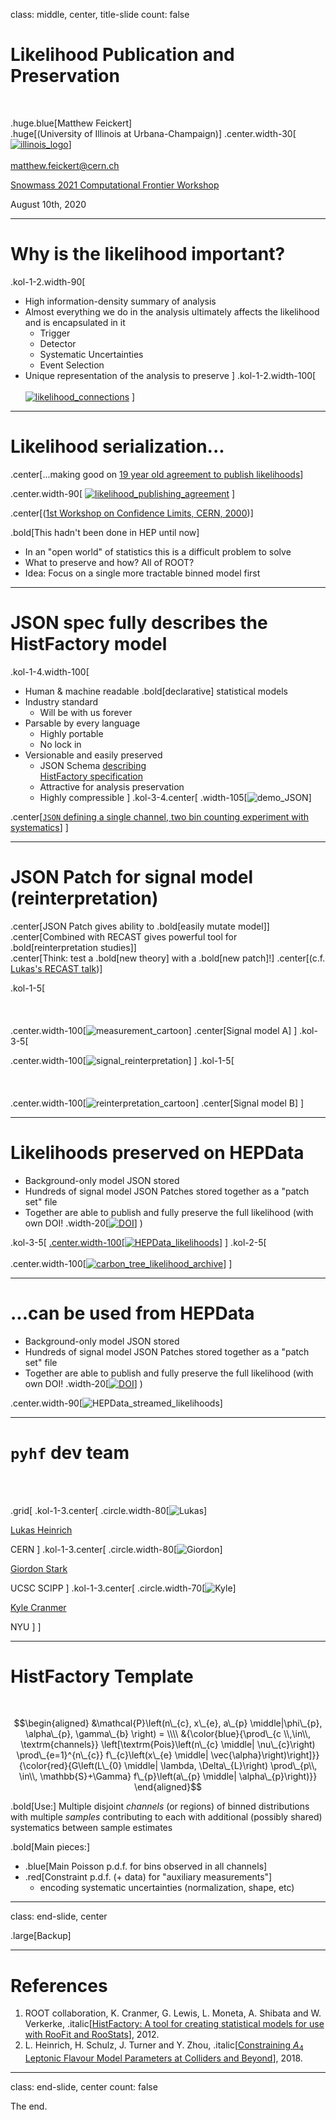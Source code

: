 class: middle, center, title-slide
count: false

# Likelihood Publication and Preservation

<br>

.huge.blue[Matthew Feickert]<br>
.huge[(University of Illinois at Urbana-Champaign)]
.center.width-30[[![illinois_logo](assets/logos/logo_institution.png)](https://physics.illinois.edu/)]<br>
<br>
[matthew.feickert@cern.ch](mailto:matthew.feickert@cern.ch)

[Snowmass 2021 Computational Frontier Workshop](https://indico.fnal.gov/event/43829/contributions/193820/)

August 10th, 2020

---
# Why is the likelihood important?

.kol-1-2.width-90[
<br>
- High information-density summary of analysis
- Almost everything we do in the analysis ultimately affects the likelihood and is encapsulated in it
   - Trigger
   - Detector
   - Systematic Uncertainties
   - Event Selection
- Unique representation of the analysis to preserve
]
.kol-1-2.width-100[
<br><br>
[![likelihood_connections](figures/likelihood_connections.png)](https://indico.cern.ch/event/839382/contributions/3521168/)
]

---
# Likelihood serialization...

.center[...making good on [19 year old agreement to publish likelihoods](https://indico.cern.ch/event/746178/contributions/3396797/)]

.center.width-90[
[![likelihood_publishing_agreement](figures/likelihood_publishing_agreement.png)](https://cds.cern.ch/record/411537)
]

.center[([1st Workshop on Confidence Limits, CERN, 2000](http://inspirehep.net/record/534129))]

.bold[This hadn't been done in HEP until now]
- In an "open world" of statistics this is a difficult problem to solve
- What to preserve and how? All of ROOT?
- Idea: Focus on a single more tractable binned model first

---
# JSON spec fully describes the HistFactory model

.kol-1-4.width-100[
- Human & machine readable .bold[declarative] statistical models
- Industry standard
   - Will be with us forever
- Parsable by every language
   - Highly portable
   - No lock in
- Versionable and easily preserved
   - JSON Schema [describing<br> HistFactory specification](https://scikit-hep.org/pyhf/likelihood.html#bibliography)
   - Attractive for analysis preservation
   - Highly compressible
]
.kol-3-4.center[
.width-105[![demo_JSON](figures/carbon_JSON_spec_annotated.png)]

.center[[`JSON` defining a single channel, two bin counting experiment with systematics](https://scikit-hep.org/pyhf/likelihood.html#toy-example)]
]

---
# JSON Patch for signal model (reinterpretation)
<!--  -->
.center[JSON Patch gives ability to .bold[easily mutate model]]
.center[Combined with RECAST gives powerful tool for .bold[reinterpretation studies]]
<br>
.center[Think: test a .bold[new theory] with a .bold[new patch]!]
.center[(c.f. [Lukas's RECAST talk](https://indico.fnal.gov/event/43829/contributions/193817/))]
<!--  -->
.kol-1-5[
<br>
<br>
<br>
<br>
.center.width-100[![measurement_cartoon](figures/measurement_cartoon.png)]
.center[Signal model A]
]
.kol-3-5[
<!-- Using Perl style in Carbon -->
.center.width-100[![signal_reinterpretation](figures/carbon_reinterpretation.png)]
]
.kol-1-5[
<br>
<br>
<br>
<br>
.center.width-100[![reinterpretation_cartoon](figures/reinterpretation_cartoon.png)]
.center[Signal model B]
]

---
# Likelihoods preserved on HEPData

- Background-only model JSON stored
- Hundreds of signal model JSON Patches stored together as a "patch set" file
- Together are able to publish and fully preserve the full likelihood (with own DOI! .width-20[[![DOI](https://img.shields.io/badge/DOI-10.17182%2Fhepdata.90607.v2%2Fr2-blue.svg)](https://doi.org/10.17182/hepdata.90607.v2/r2)] )

.kol-3-5[
[.center.width-100[![HEPData_likelihoods](figures/HEPData_likelihoods.png)]](https://www.hepdata.net/record/ins1755298?version=2)
]
.kol-2-5[
<br>
<br>
.center.width-100[[![carbon_tree_likelihood_archive](figures/carbon_tree_likelihood_archive.png)](https://www.hepdata.net/record/ins1755298?version=2)]
]

---
# ...can be used from HEPData

- Background-only model JSON stored
- Hundreds of signal model JSON Patches stored together as a "patch set" file
- Together are able to publish and fully preserve the full likelihood (with own DOI! .width-20[[![DOI](https://img.shields.io/badge/DOI-10.17182%2Fhepdata.90607.v2%2Fr2-blue.svg)](https://doi.org/10.17182/hepdata.90607.v2/r2)] )

.center.width-90[![HEPData_streamed_likelihoods](figures/carbon_patchset_example.png)]

---
# `pyhf` dev team

<br><br>

.grid[
.kol-1-3.center[
.circle.width-80[![Lukas](figures/collaborators/heinrich.jpg)]

[Lukas Heinrich](https://github.com/lukasheinrich)

CERN
]
.kol-1-3.center[
.circle.width-80[![Giordon](https://avatars0.githubusercontent.com/u/761483)]

[Giordon Stark](https://github.com/kratsg)

UCSC SCIPP
]
.kol-1-3.center[
.circle.width-70[![Kyle](figures/collaborators/cranmer.png)]

[Kyle Cranmer](http://theoryandpractice.org/)

NYU
]
]

---
# HistFactory Template

<br>

$$\begin{aligned}
&\mathcal{P}\left(n\_{c}, x\_{e}, a\_{p} \middle|\phi\_{p}, \alpha\_{p}, \gamma\_{b} \right) = \\\\
&{\color{blue}{\prod\_{c \\,\in\\, \textrm{channels}} \left[\textrm{Pois}\left(n\_{c} \middle| \nu\_{c}\right) \prod\_{e=1}^{n\_{c}} f\_{c}\left(x\_{e} \middle| \vec{\alpha}\right)\right]}} {\color{red}{G\left(L\_{0} \middle| \lambda, \Delta\_{L}\right) \prod\_{p\\, \in\\, \mathbb{S}+\Gamma} f\_{p}\left(a\_{p} \middle| \alpha\_{p}\right)}}
\end{aligned}$$

.bold[Use:] Multiple disjoint _channels_ (or regions) of binned distributions with multiple _samples_ contributing to each with additional (possibly shared) systematics between sample estimates

.bold[Main pieces:]

- .blue[Main Poisson p.d.f. for bins observed in all channels]
- .red[Constraint p.d.f. (+ data) for "auxiliary measurements"]
   - encoding systematic uncertainties (normalization, shape, etc)

---
class: end-slide, center

.large[Backup]


---
# References

1. ROOT collaboration, K. Cranmer, G. Lewis, L. Moneta, A. Shibata and W. Verkerke, .italic[[HistFactory: A tool for creating statistical models for use with RooFit and RooStats](http://inspirehep.net/record/1236448)], 2012.
2. L. Heinrich, H. Schulz, J. Turner and Y. Zhou, .italic[[Constraining $A_{4}$ Leptonic Flavour Model Parameters at Colliders and Beyond](https://inspirehep.net/record/1698425)], 2018.

---

class: end-slide, center
count: false

The end.
